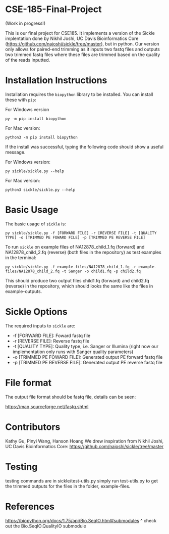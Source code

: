 # CSE-185-Final-Project
(Work in progress!)

This is our final project for CSE185. It implements a version of the Sickle implentation done by Nikhil Joshi, UC Davis Bioinformatics Core (https://github.com/najoshi/sickle/tree/master), but in python. Our version only allows for paired-end trimming as it inputs two fastq files and outputs two trimmed fastq files where these files are trimmed based on the quality of the reads inputted. 

# Installation Instructions
Installation requires the `biopython` library to be installed. You can install these with `pip`:

For Windows version
```
py -m pip install biopython
```
For Mac version:
```
python3 -m pip install biopython
```
If the install was successful, typing the following code should show a useful message.

For Windows version:
```
py sickle/sickle.py --help 
```
For Mac version:
```
python3 sickle/sickle.py --help
```

# Basic Usage
The basic usage of `sickle` is:
```
py sickle/sickle.py -f [FORWARD FILE] -r [REVERSE FILE] -t [QUALITY TYPE] -o [TRIMMED PE FOWARD FILE] -p [TRIMMED PE REVERSE FILE] 
```
To run `sickle` on example files of NA12878_child_1.fq (forward) and NA12878_child_2.fq (reverse) (both files in the repository) as test examples in the terminal:
```
py sickle/sickle.py -f example-files/NA12878_child_1.fq -r example-files/NA12878_child_2.fq -t Sanger -o child1.fq -p child2.fq
```
This should produce two output files child1.fq (forward) and child2.fq (reverse) in the repository, which should looks the same like the files in example-outputs.

# Sickle Options
The required inputs to `sickle` are: 
- -f [FORWARD FILE]: Foward fastq file
- -r [REVERSE FILE]: Reverse fastq file
- -t [QUALITY TYPE]: Quality type, i.e. Sanger or Illumina (right now our implementation only runs with Sanger quality parameters)
- -o [TRIMMED PE FOWARD FILE]: Generated output PE forward fastq file
- -p [TRIMMED PE REVERSE FILE]: Generated output PE reverse fastq file

# File format
The output file format should be fastq file, details can be seen:

https://maq.sourceforge.net/fastq.shtml

# Contributors
Kathy Gu, Pinyi Wang, Hanson Hoang
We drew inspiration from Nikhil Joshi, UC Davis Bioinformatics Core: https://github.com/najoshi/sickle/tree/master

# Testing
testing commands are in sickle/test-utils.py
simply run test-utils.py to get the trimmed outputs for the files in the folder, example-files.  

# References
https://biopython.org/docs/1.75/api/Bio.SeqIO.html#submodules 
^ check out the  Bio.SeqIO.QualityIO submodule
